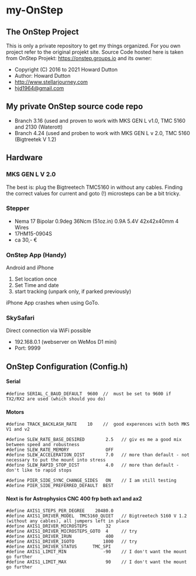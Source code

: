 # my-OnStep
## The OnStep Project

This is only a private repository to get my things organized. For you own project refer to the original projekt site. Source Code hosted here is taken from OnStep Projekt: https://onstep.groups.io and its owner:
 
 * Copyright (C) 2016 to 2021 Howard Dutton
 * Author: Howard Dutton
 * http://www.stellarjourney.com
 * hjd1964@gmail.com


## My private OnStep source code repo

* Branch 3.16 (used and proven to work with MKS GEN L v1.0, TMC 5160 and 2130 (Waterott)
* Branch 4.24 (used and proben to work with MKS GEN L v 2.0, TMC 5160 (Bigtreetek V 1.2)

## Hardware
### MKS GEN L V 2.0
The best is: plug the Bigtreetech TMC5160 in without any cables. Finding the correct values for current and goto (!) microsteps can be a bit tricky.

### Stepper
* Nema 17 Bipolar 0.9deg 36Ncm (51oz.in) 0.9A 5.4V 42x42x40mm 4 Wires 
* 17HM15-0904S
* ca 30,- €

### OnStep App (Handy)

Android and iPhone
1. Set location once
2. Set Time and date
3. start tracking (unpark only, if parked previously)

iPhone App crashes when using GoTo.

### SkySafari

Direct connection via WiFi possible
* 192.168.0.1 (webserver on WeMos D1 mini)
* Port: 9999

## OnStep Configuration (Config.h)
#### Serial 
    #define SERIAL_C_BAUD_DEFAULT  9600  //  must be set to 9600 if TX2/RX2 are used (which should you do)


#### Motors
    #define TRACK_BACKLASH_RATE    10    //  good experences with both MKS V1 and v2
    
    #define SLEW_RATE_BASE_DESIRED        2.5   // giv es me a good mix between speed and robustness
    #define SLEW_RATE_MEMORY              OFF
    #define SLEW_ACCELERATION_DIST        7.0   // more than default - not necessary to put the mount into stress
    #define SLEW_RAPID_STOP_DIST          4.0   // more than default - don't like to rapid stops
    
    #define PIER_SIDE_SYNC_CHANGE_SIDES   ON    // I am still testing
    #define PIER_SIDE_PREFERRED_DEFAULT  BEST

#### Next is for Astrophysics CNC 400 frp both ax1 and ax2
    #define AXIS1_STEPS_PER_DEGREE    20480.0
    #define AXIS1_DRIVER_MODEL  TMC5160_QUIET   // Bigtreetech 5160 V 1.2 (without any cables), all jumpers left in place
    #define AXIS1_DRIVER_MICROSTEPS       32
    #define AXIS1_DRIVER_MICROSTEPS_GOTO  4     // try
    #define AXIS1_DRIVER_IRUN             400
    #define AXIS1_DRIVER_IGOTO           1800   // try
    #define AXIS1_DRIVER_STATUS      TMC_SPI
    #define AXIS1_LIMIT_MIN              -90    // I don't want the mount go further
    #define AXIS1_LIMIT_MAX               90    // I don't want the mount go further
